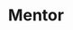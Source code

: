 ---
name: "Roy Marmelstein"
title: "Mentor"
bio: "Roy works on iOS at Spotify. He is the creator of PhoneNumberKit, Interpolate and Zip."
status: "live"
website: "https://marmelroy.github.io/"
twitter: "marmelroy"
linkedin: "roy-marmelstein-2ba36527"
image: "assets/images/speakers/speaker-roy.png"
---